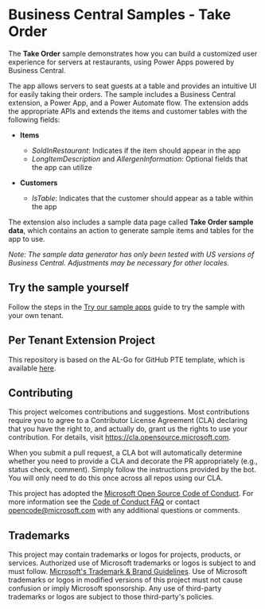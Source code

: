 # Business Central Samples - Take Order

The **Take Order** sample demonstrates how you can build a customized user experience for servers at restaurants, using Power Apps powered by Business Central.

The app allows servers to seat guests at a table and provides an intuitive UI for easily taking their orders. The sample includes a Business Central extension, a Power App, and a Power Automate flow. The extension adds the appropriate APIs and extends the items and customer tables with the following fields:

- **Items**
  - *SoldInRestaurant*: Indicates if the item should appear in the app
  - *LongItemDescription* and *AllergenInformation*: Optional fields that the app can utilize

- **Customers**
  - *IsTable*: Indicates that the customer should appear as a table within the app

The extension also includes a sample data page called **Take Order sample data**, which contains an action to generate sample items and tables for the app to use. 

*Note: The sample data generator has only been tested with US versions of Business Central. Adjustments may be necessary for other locales.*

## Try the sample yourself

Follow the steps in the [Try our sample apps](https://github.com/microsoft/AL-Go/blob/main/Scenarios/TryPowerPlatformSamples.md) guide to try the sample with your own tenant.

## Per Tenant Extension Project

This repository is based on the AL-Go for GitHub PTE template, which is available [here](https://github.com/microsoft/AL-Go-PTE).

## Contributing

This project welcomes contributions and suggestions.  Most contributions require you to agree to a Contributor License Agreement (CLA) declaring that you have the right to, and actually do, grant us the rights to use your contribution. For details, visit https://cla.opensource.microsoft.com.

When you submit a pull request, a CLA bot will automatically determine whether you need to provide a CLA and decorate the PR appropriately (e.g., status check, comment). Simply follow the instructions provided by the bot. You will only need to do this once across all repos using our CLA.

This project has adopted the [Microsoft Open Source Code of Conduct](https://opensource.microsoft.com/codeofconduct/).
For more information see the [Code of Conduct FAQ](https://opensource.microsoft.com/codeofconduct/faq/) or contact [opencode@microsoft.com](mailto:opencode@microsoft.com) with any additional questions or comments.

## Trademarks

This project may contain trademarks or logos for projects, products, or services. Authorized use of Microsoft trademarks or logos is subject to and must follow.
[Microsoft's Trademark & Brand Guidelines](https://www.microsoft.com/en-us/legal/intellectualproperty/trademarks/usage/general).
Use of Microsoft trademarks or logos in modified versions of this project must not cause confusion or imply Microsoft sponsorship.
Any use of third-party trademarks or logos are subject to those third-party's policies.
